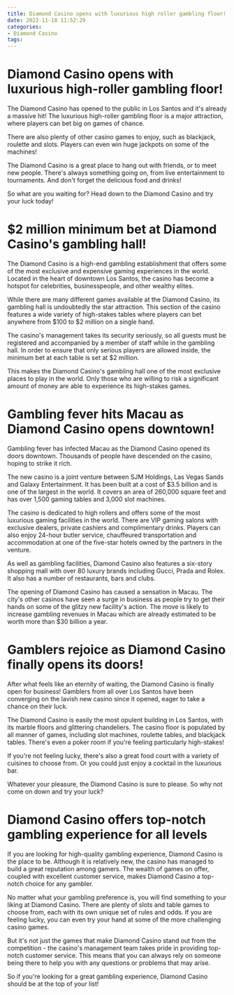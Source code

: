 ```yaml
---
title: Diamond Casino opens with luxurious high roller gambling floor!
date: 2022-11-18 11:52:29
categories:
- Diamond Casino
tags:
---
```



#  Diamond Casino opens with luxurious high-roller gambling floor!

The Diamond Casino has opened to the public in Los Santos and it's already a massive hit! The luxurious high-roller gambling floor is a major attraction, where players can bet big on games of chance.

There are also plenty of other casino games to enjoy, such as blackjack, roulette and slots. Players can even win huge jackpots on some of the machines!

The Diamond Casino is a great place to hang out with friends, or to meet new people. There's always something going on, from live entertainment to tournaments. And don't forget the delicious food and drinks!

So what are you waiting for? Head down to the Diamond Casino and try your luck today!

#  $2 million minimum bet at Diamond Casino's gambling hall!

The Diamond Casino is a high-end gambling establishment that offers some of the most exclusive and expensive gaming experiences in the world. Located in the heart of downtown Los Santos, the casino has become a hotspot for celebrities, businesspeople, and other wealthy elites.

While there are many different games available at the Diamond Casino, its gambling hall is undoubtedly the star attraction. This section of the casino features a wide variety of high-stakes tables where players can bet anywhere from $100 to $2 million on a single hand.

The casino's management takes its security seriously, so all guests must be registered and accompanied by a member of staff while in the gambling hall. In order to ensure that only serious players are allowed inside, the minimum bet at each table is set at $2 million.

This makes the Diamond Casino's gambling hall one of the most exclusive places to play in the world. Only those who are willing to risk a significant amount of money are able to experience its high-stakes games.

#  Gambling fever hits Macau as Diamond Casino opens downtown!

Gambling fever has infected Macau as the Diamond Casino opened its doors downtown. Thousands of people have descended on the casino, hoping to strike it rich.

The new casino is a joint venture between SJM Holdings, Las Vegas Sands and Galaxy Entertainment. It has been built at a cost of $3.5 billion and is one of the largest in the world. It covers an area of 260,000 square feet and has over 1,500 gaming tables and 3,000 slot machines.

The casino is dedicated to high rollers and offers some of the most luxurious gaming facilities in the world. There are VIP gaming salons with exclusive dealers, private cashiers and complimentary drinks. Players can also enjoy 24-hour butler service, chauffeured transportation and accommodation at one of the five-star hotels owned by the partners in the venture.

As well as gambling facilities, Diamond Casino also features a six-story shopping mall with over 80 luxury brands including Gucci, Prada and Rolex. It also has a number of restaurants, bars and clubs.

The opening of Diamond Casino has caused a sensation in Macau. The city's other casinos have seen a surge in business as people try to get their hands on some of the glitzy new facility's action. The move is likely to increase gambling revenues in Macau which are already estimated to be worth more than $30 billion a year.

#  Gamblers rejoice as Diamond Casino finally opens its doors!

After what feels like an eternity of waiting, the Diamond Casino is finally open for business! Gamblers from all over Los Santos have been converging on the lavish new casino since it opened, eager to take a chance on their luck.

The Diamond Casino is easily the most opulent building in Los Santos, with its marble floors and glittering chandeliers. The casino floor is populated by all manner of games, including slot machines, roulette tables, and blackjack tables. There's even a poker room if you're feeling particularly high-stakes!

If you're not feeling lucky, there's also a great food court with a variety of cuisines to choose from. Or you could just enjoy a cocktail in the luxurious bar.

Whatever your pleasure, the Diamond Casino is sure to please. So why not come on down and try your luck?

#  Diamond Casino offers top-notch gambling experience for all levels

If you are looking for high-quality gambling experience, Diamond Casino is the place to be. Although it is relatively new, the casino has managed to build a great reputation among gamers. The wealth of games on offer, coupled with excellent customer service, makes Diamond Casino a top-notch choice for any gambler.

No matter what your gambling preference is, you will find something to your liking at Diamond Casino. There are plenty of slots and table games to choose from, each with its own unique set of rules and odds. If you are feeling lucky, you can even try your hand at some of the more challenging casino games.

But it's not just the games that make Diamond Casino stand out from the competition - the casino's management team takes pride in providing top-notch customer service. This means that you can always rely on someone being there to help you with any questions or problems that may arise.

So if you're looking for a great gambling experience, Diamond Casino should be at the top of your list!